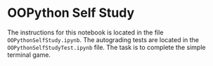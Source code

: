 # OOPython Self Study
The instructions for this notebook is located in the file `OOPythonSelfStudy.ipynb`. The autograding tests are located in the `OOPythonSelfStudyTest.ipynb` file. The task is to complete the simple terminal game.
